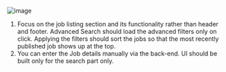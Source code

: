 ![image](https://user-images.githubusercontent.com/63115179/117295775-e1664900-ae91-11eb-83a7-d88c0c942dd1.png)
 
 
 1. Focus on the job listing section and its functionality rather than header and footer. Advanced Search should load the advanced filters only on click. Applying the filters should sort the jobs so that the most recently published job shows up at the top. 
2. You can enter the Job details manually via the back-end. UI should be built only for the search part only.
